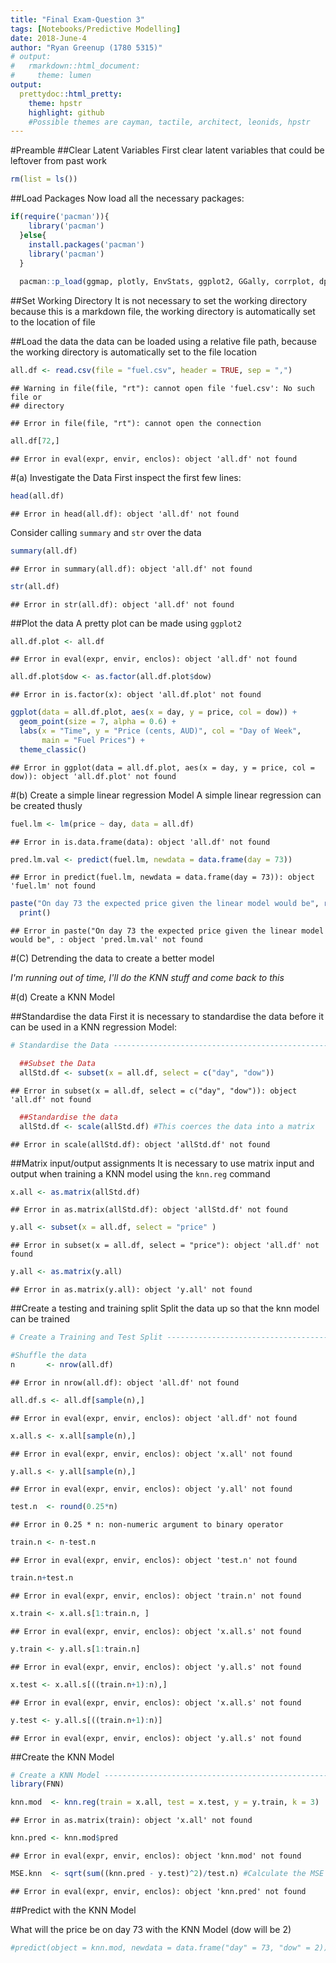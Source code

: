 ```yaml
---
title: "Final Exam-Question 3"
tags: [Notebooks/Predictive Modelling]
date: 2018-June-4
author: "Ryan Greenup (1780 5315)"
# output:
#   rmarkdown::html_document:
#     theme: lumen
output:
  prettydoc::html_pretty:
    theme: hpstr
    highlight: github
    #Possible themes are cayman, tactile, architect, leonids, hpstr
---
```




#Preamble
##Clear Latent Variables
First clear latent variables that could be leftover from past work

```r
rm(list = ls())
```
##Load Packages
Now load all the necessary packages:

```r
if(require('pacman')){
    library('pacman')
  }else{
    install.packages('pacman')
    library('pacman')
  }
  
  pacman::p_load(ggmap, plotly, EnvStats, ggplot2, GGally, corrplot, dplyr, tidyr, stringr, reshape2, cowplot, ggpubr, reshape2, ggplot2, rmarkdown, dplyr, plotly, rstudioapi, wesanderson, RColorBrewer, colorspace, prettydoc, glmnet, FNN)
```

##Set Working Directory
It is not necessary to set the working directory because this is a markdown file, the working directory is automatically set to the location of file

##Load the data
the data can be loaded using a relative file path, because the working directory is automatically set to
the file location

```r
all.df <- read.csv(file = "fuel.csv", header = TRUE, sep = ",")
```

```
## Warning in file(file, "rt"): cannot open file 'fuel.csv': No such file or
## directory
```

```
## Error in file(file, "rt"): cannot open the connection
```

```r
all.df[72,]
```

```
## Error in eval(expr, envir, enclos): object 'all.df' not found
```

#(a) Investigate the Data
First inspect the first few lines:


```r
head(all.df)
```

```
## Error in head(all.df): object 'all.df' not found
```

Consider calling `summary` and `str` over the data


```r
summary(all.df)
```

```
## Error in summary(all.df): object 'all.df' not found
```

```r
str(all.df)
```

```
## Error in str(all.df): object 'all.df' not found
```

##Plot the data
A pretty plot can be made using `ggplot2`


```r
all.df.plot <- all.df
```

```
## Error in eval(expr, envir, enclos): object 'all.df' not found
```

```r
all.df.plot$dow <- as.factor(all.df.plot$dow)
```

```
## Error in is.factor(x): object 'all.df.plot' not found
```

```r
ggplot(data = all.df.plot, aes(x = day, y = price, col = dow)) +
  geom_point(size = 7, alpha = 0.6) +
  labs(x = "Time", y = "Price (cents, AUD)", col = "Day of Week",
       main = "Fuel Prices") +
  theme_classic()
```

```
## Error in ggplot(data = all.df.plot, aes(x = day, y = price, col = dow)): object 'all.df.plot' not found
```

#(b) Create a simple linear regression Model
A simple linear regression can be created thusly


```r
fuel.lm <- lm(price ~ day, data = all.df)
```

```
## Error in is.data.frame(data): object 'all.df' not found
```

```r
pred.lm.val <- predict(fuel.lm, newdata = data.frame(day = 73))
```

```
## Error in predict(fuel.lm, newdata = data.frame(day = 73)): object 'fuel.lm' not found
```

```r
paste("On day 73 the expected price given the linear model would be", round(pred.lm.val, 2)) %>% 
  print()
```

```
## Error in paste("On day 73 the expected price given the linear model would be", : object 'pred.lm.val' not found
```

#(C) Detrending the data to create a better model

*I'm running out of time, I'll do the KNN stuff and come back to this*

#(d) Create a KNN Model

 ##Standardise the data
 First it is necessary to standardise the data before it can be
 used in a KNN regression Model:
 

```r
# Standardise the Data ----------------------------------------------------

  ##Subset the Data
  allStd.df <- subset(x = all.df, select = c("day", "dow"))
```

```
## Error in subset(x = all.df, select = c("day", "dow")): object 'all.df' not found
```

```r
  ##Standardise the data
  allStd.df <- scale(allStd.df) #This coerces the data into a matrix
```

```
## Error in scale(allStd.df): object 'allStd.df' not found
```

  ##Matrix input/output assignments
  It is necessary to use matrix input and output when training a KNN model
  using the `knn.reg` command
  

```r
x.all <- as.matrix(allStd.df)
```

```
## Error in as.matrix(allStd.df): object 'allStd.df' not found
```

```r
y.all <- subset(x = all.df, select = "price" )
```

```
## Error in subset(x = all.df, select = "price"): object 'all.df' not found
```

```r
y.all <- as.matrix(y.all)
```

```
## Error in as.matrix(y.all): object 'y.all' not found
```


  ##Create a testing and training split
  Split the data up so that the knn model can be trained
  

```r
# Create a Training and Test Split ----------------------------------------

#Shuffle the data
n       <- nrow(all.df)
```

```
## Error in nrow(all.df): object 'all.df' not found
```

```r
all.df.s <- all.df[sample(n),]
```

```
## Error in eval(expr, envir, enclos): object 'all.df' not found
```

```r
x.all.s <- x.all[sample(n),]
```

```
## Error in eval(expr, envir, enclos): object 'x.all' not found
```

```r
y.all.s <- y.all[sample(n),]
```

```
## Error in eval(expr, envir, enclos): object 'y.all' not found
```

```r
test.n  <- round(0.25*n)
```

```
## Error in 0.25 * n: non-numeric argument to binary operator
```

```r
train.n <- n-test.n
```

```
## Error in eval(expr, envir, enclos): object 'test.n' not found
```

```r
train.n+test.n
```

```
## Error in eval(expr, envir, enclos): object 'train.n' not found
```

```r
x.train <- x.all.s[1:train.n, ]
```

```
## Error in eval(expr, envir, enclos): object 'x.all.s' not found
```

```r
y.train <- y.all.s[1:train.n]
```

```
## Error in eval(expr, envir, enclos): object 'y.all.s' not found
```

```r
x.test <- x.all.s[((train.n+1):n),]
```

```
## Error in eval(expr, envir, enclos): object 'x.all.s' not found
```

```r
y.test <- y.all.s[((train.n+1):n)]
```

```
## Error in eval(expr, envir, enclos): object 'y.all.s' not found
```
  
  ##Create the KNN Model
  

```r
# Create a KNN Model ------------------------------------------------------
library(FNN)

knn.mod  <- knn.reg(train = x.all, test = x.test, y = y.train, k = 3)
```

```
## Error in as.matrix(train): object 'x.all' not found
```

```r
knn.pred <- knn.mod$pred
```

```
## Error in eval(expr, envir, enclos): object 'knn.mod' not found
```

```r
MSE.knn  <- sqrt(sum((knn.pred - y.test)^2)/test.n) #Calculate the MSE from Test Data
```

```
## Error in eval(expr, envir, enclos): object 'knn.pred' not found
```

  ##Predict with the KNN Model
  
  What will the price be on day 73 with the KNN Model (dow will be 2)
  

```r
#predict(object = knn.mod, newdata = data.frame("day" = 73, "dow" = 2))
```
  
  

